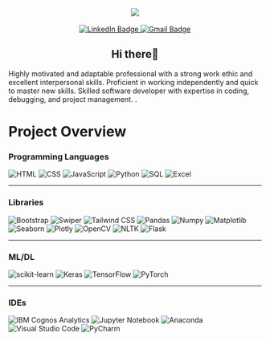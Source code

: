 <div align="center">
  <img src="https://github.com/ParisaRoozgarian/ParisaRoozgarian/assets/107187797/08b6a5b6-3b59-45e0-a02b-714d3fa77923"/>
</div>
<br/>
<div id="badges" align="center">
  <a href="https://www.linkedin.com/in/parisa-roozgarian/">
    <img src="https://img.shields.io/badge/LinkedIn-blue?style=for-the-badge&logo=linkedin&logoColor=white" alt="LinkedIn Badge"/>
  </a>
  <a href="mailto:parisaroozgarian@gmail.com">
    <img src="https://img.shields.io/badge/Gmail-D14836?style=for-the-badge&logo=gmail&logoColor=white"  alt="Gmail Badge"/>
  </a>
  <div>
  <a href="https://komarev.com/ghpvc/?username=Parisaroozgarian">
    <img src="https://komarev.com/ghpvc/?username=Parisaroozgarian&style=flat-square&color=blue" alt=""/>
  </a>
  </div>
  <h2>Hi there👋</h2>
</div>

<p>Highly motivated and adaptable professional with a strong work ethic and excellent interpersonal skills. Proficient in working independently and quick to master new skills. Skilled software developer with expertise in coding, debugging, and project management.
.</p>

# Project Overview

### Programming Languages

<div>
  <img src="https://img.shields.io/badge/HTML-E34F26?style=for-the-badge&logo=html5&logoColor=white" alt="HTML" />
  <img src="https://img.shields.io/badge/CSS-1572B6?style=for-the-badge&logo=css3&logoColor=white" alt="CSS" />
  <img src="https://img.shields.io/badge/JavaScript-F7DF1E?style=for-the-badge&logo=javascript&logoColor=black" alt="JavaScript" />
  <img src="https://img.shields.io/badge/python-3670A0?style=for-the-badge&logo=python&logoColor=ffdd54" alt="Python" />
  <img src="https://img.shields.io/badge/SQL-%2344479A.svg?style=for-the-badge&logo=sql&logoColor=white" alt="SQL" />
  <img src="https://img.shields.io/badge/Excel-%2334A853.svg?style=for-the-badge&logo=microsoft-excel&logoColor=white" alt="Excel" />
</div>

---

### Libraries

<div>
  <img src="https://img.shields.io/badge/Bootstrap-7952B3?style=for-the-badge&logo=bootstrap&logoColor=white" alt="Bootstrap" />
  <img src="https://img.shields.io/badge/Swiper-5A32A3?style=for-the-badge&logo=swiper&logoColor=white" alt="Swiper" />
  <img src="https://img.shields.io/badge/Tailwind%20CSS-38B2AC?style=for-the-badge&logo=tailwindcss&logoColor=white" alt="Tailwind CSS" />
  <img src="https://img.shields.io/badge/Pandas-150458?style=for-the-badge&logo=pandas&logoColor=white" alt="Pandas" />
  <img src="https://img.shields.io/badge/Numpy-013243?style=for-the-badge&logo=numpy&logoColor=white" alt="Numpy" />
  <img src="https://img.shields.io/badge/Matplotlib-003B57?style=for-the-badge&logo=matplotlib&logoColor=white" alt="Matplotlib" />
  <img src="https://img.shields.io/badge/Seaborn-1A1A1A?style=for-the-badge&logo=seaborn&logoColor=white" alt="Seaborn" />
  <img src="https://img.shields.io/badge/Plotly-3F4E61?style=for-the-badge&logo=plotly&logoColor=white" alt="Plotly" />
  <img src="https://img.shields.io/badge/OpenCV-5C3EE8?style=for-the-badge&logo=opencv&logoColor=white" alt="OpenCV" />
  <img src="https://img.shields.io/badge/NLTK-3C3C3C?style=for-the-badge&logo=python&logoColor=white" alt="NLTK" />
  <img src="https://img.shields.io/badge/Flask-000000?style=for-the-badge&logo=flask&logoColor=white" alt="Flask" />
</div>

---

### ML/DL

<div>
  <img src="https://img.shields.io/badge/scikit--learn-%2377AA99.svg?style=for-the-badge&logo=scikit-learn&logoColor=white" alt="scikit-learn" />
  <img src="https://img.shields.io/badge/Keras-%23d9ead3.svg?style=for-the-badge&logo=Keras&logoColor=black" alt="Keras" />
  <img src="https://img.shields.io/badge/TensorFlow-%23FF6F00.svg?style=for-the-badge&logo=tensorflow&logoColor=white" alt="TensorFlow" />
  <img src="https://img.shields.io/badge/PyTorch-%23EE4C2C.svg?style=for-the-badge&logo=pytorch&logoColor=white" alt="PyTorch" />
</div>

---

### IDEs 

<div>
  <img src="https://img.shields.io/badge/IBM%20Cognos%20Analytics-052FAD?style=for-the-badge&logo=ibm&logoColor=white" alt="IBM Cognos Analytics" />
  <img src="https://img.shields.io/badge/Jupyter%20Notebook-F37626?style=for-the-badge&logo=jupyter&logoColor=white" alt="Jupyter Notebook" />
  <img src="https://img.shields.io/badge/Anaconda-44A833?style=for-the-badge&logo=anaconda&logoColor=white" alt="Anaconda" />
  <img src="https://img.shields.io/badge/Visual%20Studio%20Code-0078d7.svg?style=for-the-badge&logo=visual-studio-code&logoColor=white" alt="Visual Studio Code" />
  <img src="https://img.shields.io/badge/PyCharm-143?style=for-the-badge&logo=pycharm&logoColor=white&color=black&labelColor=black" alt="PyCharm" />
</div>
